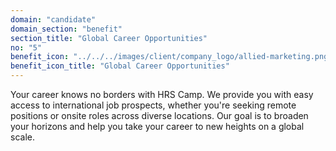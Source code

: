 ```yaml
---
domain: "candidate"
domain_section: "benefit"
section_title: "Global Career Opportunities"
no: "5"
benefit_icon: "../../../images/client/company_logo/allied-marketing.png"
benefit_icon_title: "Global Career Opportunities"
---
```


Your career knows no borders with HRS Camp. We provide you with easy access to international job prospects, whether you're seeking remote positions or onsite roles across diverse locations. Our goal is to broaden your horizons and help you take your career to new heights on a global scale.
